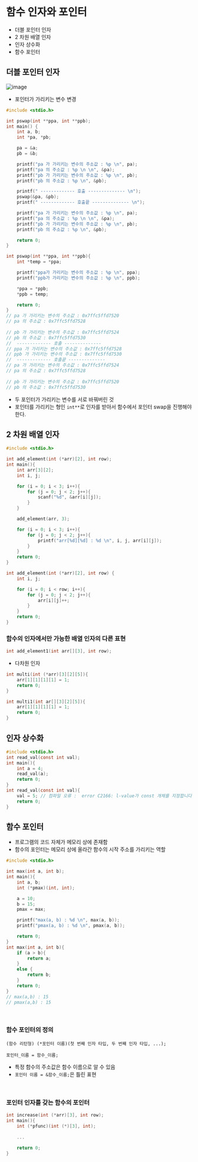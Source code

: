 # 함수 인자와 포인터

- 더블 포인터 인자
- 2 차원 배열 인자
- 인자 상수화
- 함수 포인터



## 더블 포인터 인자

![image](https://github.com/WonilLee211/TIL/assets/109330610/330bc236-2918-4582-beec-0d1c21978a9b)

- 포인터가 가리키는 변수 변경

```c
#include <stdio.h>

int pswap(int **ppa, int **ppb);
int main() {
    int a, b;
    int *pa, *pb;

    pa = &a;
    pb = &b;

    printf("pa 가 가리키는 변수의 주소값 : %p \n", pa);
    printf("pa 의 주소값 : %p \n \n", &pa);
    printf("pb 가 가리키는 변수의 주소값 : %p \n", pb);
    printf("pb 의 주소값 : %p \n", &pb);

    printf(" ------------- 호출 -------------- \n");
    pswap(&pa, &pb);
    printf(" ------------- 호출끝 -------------- \n");

    printf("pa 가 가리키는 변수의 주소값 : %p \n", pa);
    printf("pa 의 주소값 : %p \n \n", &pa);
    printf("pb 가 가리키는 변수의 주소값 : %p \n", pb);
    printf("pb 의 주소값 : %p \n", &pb);

    return 0;
}

int pswap(int **ppa, int **ppb){
    int *temp = *ppa;

    printf("ppa가 가리키는 변수의 주소값 : %p \n", ppa);
    printf("ppb가 가리키는 변수의 주소값 : %p \n", ppb);

    *ppa = *ppb;
    *ppb = temp;

    return 0;
}
// pa 가 가리키는 변수의 주소값 : 0x7ffc5ffd7520 
// pa 의 주소값 : 0x7ffc5ffd7528 
 
// pb 가 가리키는 변수의 주소값 : 0x7ffc5ffd7524 
// pb 의 주소값 : 0x7ffc5ffd7530 
//  ------------- 호출 -------------- 
// ppa 가 가리키는 변수의 주소값 : 0x7ffc5ffd7528 
// ppb 가 가리키는 변수의 주소값 : 0x7ffc5ffd7530 
//  ------------- 호출끝 -------------- 
// pa 가 가리키는 변수의 주소값 : 0x7ffc5ffd7524 
// pa 의 주소값 : 0x7ffc5ffd7528 
 
// pb 가 가리키는 변수의 주소값 : 0x7ffc5ffd7520 
// pb 의 주소값 : 0x7ffc5ffd7530
```

- 두 포인터가 가리키는 변수를 서로 바꿔버린 것
- 포인터를 가리키는 형인 `int**`로 인자를 받아서 함수에서 포인터 swap을 진행해야 한다.


## 2 차원 배열 인자

```c
#include <stdio.h>

int add_element(int (*arr)[2], int row);
int main(){
    int arr[3][2];
    int i, j;

    for (i = 0; i < 3; i++){
        for (j = 0; j < 2; j++){
            scanf("%d", &arr[i][j]);
        }
    }

    add_element(arr, 3);

    for (i = 0; i < 3; i++){
        for (j = 0; j < 2; j++){
            printf("arr[%d][%d] : %d \n", i, j, arr[i][j]);
        }
    }
    return 0;
}

int add_element(int (*arr)[2], int row) {
    int i, j;

    for (i = 0; i < row; i++){
        for (j = 0; j < 2; j++){
            arr[i][j]++;
        }
    }
    return 0;
}
```

### 함수의 인자에서만 가능한 배열 인자의 다른 표현

```c
int add_element1(int arr[][3], int row);
```

- 다차원 인자

```c
int multi(int (*arr)[3][2][5]){
    arr[1][1][1][1] = 1;
    return 0;
}

int multi1(int ar[][3][2][5]){
    arr[1][1][1][1] = 1;
    return 0;
}
```

## 인자 상수화

```c
#include <stdio.h>
int read_val(const int val);
int main(){
    int a = 4;
    read_val(a);
    return 0;
}
int read_val(const int val){
    val = 5; // 컴파일 오류 :  error C2166: l-value가 const 개체를 지정합니다.
    return 0;
}
```

## 함수 포인터

- 프로그램의 코드 자체가 메모리 상에 존재함
- 함수의 포인터는 메모리 상에 올라간 함수의 시작 주소를 가리키는 역할

```c
#include <stdio.h>

int max(int a, int b);
int main(){
    int a, b;
    int (*pmax)(int, int);

    a = 10;
    b = 15;
    pmax = max;

    printf("max(a, b) : %d \n", max(a, b));
    printf("pmax(a, b) : %d \n", pmax(a, b));

    return 0;
}
int max(int a, int b){
    if (a > b){
        return a;
    }
    else {
        return b;
    }
    return 0;
}
// max(a,b) : 15 
// pmax(a,b) : 15 
```

<br>

### 함수 포인터의 정의

`(함수 리턴형) (*포인터 이름)(첫 번째 인자 타입, 두 번째 인자 타입, ...);`

`포인터_이름 = 함수_이름;`

- 특정 함수의 주소값은 함수 이름으로 알 수 있음
- `포인터 이름 = &함수_이름;`은 틀린 표현

<br>

### 포인터 인자를 갖는 함수의 포인터

```c
int increase(int (*arr)[3], int row);
int main(){
    int (*pfunc)(int (*)[3], int);
    
    ...
    
    return 0;
}

```
